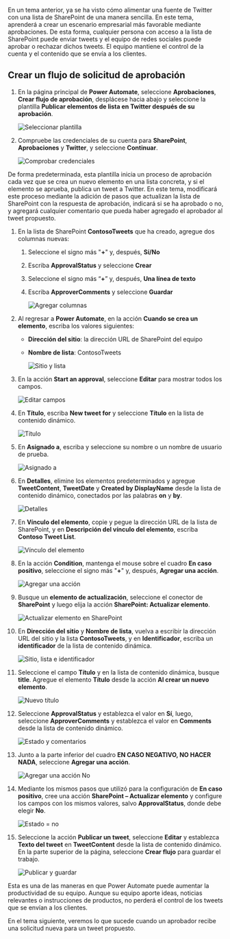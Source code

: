 En un tema anterior, ya se ha visto cómo alimentar una fuente de Twitter con una lista de SharePoint de una manera sencilla. En este tema, aprenderá a crear un escenario empresarial más favorable mediante aprobaciones. De esta forma, cualquier persona con acceso a la lista de SharePoint puede enviar tweets y el equipo de redes sociales puede aprobar o rechazar dichos tweets. El equipo mantiene el control de la cuenta y el contenido que se envía a los clientes. 

## <a name="create-an-approval-request-flow"></a>Crear un flujo de solicitud de aprobación
1. En la página principal de **Power Automate**, seleccione **Aprobaciones**, **Crear flujo de aprobación**, desplácese hacia abajo y seleccione la plantilla **Publicar elementos de lista en Twitter después de su aprobación**. 
   
    ![Seleccionar plantilla](./media/learning-approval-center/create-approval.png)
2. Compruebe las credenciales de su cuenta para **SharePoint**, **Aprobaciones** y **Twitter**, y seleccione **Continuar**. 
   
    ![Comprobar credenciales](./media/learning-approval-center/verify-credentials.png)

De forma predeterminada, esta plantilla inicia un proceso de aprobación cada vez que se crea un nuevo elemento en una lista concreta, y si el elemento se aprueba, publica un tweet a Twitter. En este tema, modificará este proceso mediante la adición de pasos que actualizan la lista de SharePoint con la respuesta de aprobación, indicará si se ha aprobado o no, y agregará cualquier comentario que pueda haber agregado el aprobador al tweet propuesto. 

1. En la lista de SharePoint **ContosoTweets** que ha creado, agregue dos columnas nuevas:
   
   1. Seleccione el signo más "**+**" y, después, **Sí/No**
   2. Escriba **ApprovalStatus** y seleccione **Crear**
   3. Seleccione el signo más “**+**” y, después, **Una línea de texto**
   4. Escriba **ApproverComments** y seleccione **Guardar**
      
      ![Agregar columnas](./media/learning-approval-center/new-columns.png)
2. Al regresar a **Power Automate**, en la acción **Cuando se crea un elemento**, escriba los valores siguientes:
   
   * **Dirección del sitio**: la dirección URL de SharePoint del equipo
   * **Nombre de lista**: ContosoTweets
     
     ![Sitio y lista](./media/learning-approval-center/site-address.png)
3. En la acción **Start an approval**, seleccione **Editar** para mostrar todos los campos. 
   
    ![Editar campos](./media/learning-approval-center/edit-all-fields.png)
4. En **Título**, escriba **New tweet for** y seleccione **Título** en la lista de contenido dinámico. 
   
    ![Título](./media/learning-approval-center/tweet-title.png)
5. En **Asignado a**, escriba y seleccione su nombre o un nombre de usuario de prueba. 
   
    ![Asignado a](./media/learning-approval-center/tweet-assigned-to.png)
6. En **Detalles**, elimine los elementos predeterminados y agregue **TweetContent**, **TweetDate** y **Created by DisplayName** desde la lista de contenido dinámico, conectados por las palabras **on** y **by**. 
   
    ![Detalles](./media/learning-approval-center/tweet-details.png)
7. En **Vínculo del elemento**, copie y pegue la dirección URL de la lista de SharePoint, y en **Descripción del vínculo del elemento**, escriba **Contoso Tweet List**. 
   
    ![Vínculo del elemento](./media/learning-approval-center/tweet-item-link.png)
8. En la acción **Condition**, mantenga el mouse sobre el cuadro **En caso positivo**, seleccione el signo más "**+**" y, después, **Agregar una acción**. 
   
    ![Agregar una acción](./media/learning-approval-center/add-an-action.png)
9. Busque un **elemento de actualización**, seleccione el conector de **SharePoint** y luego elija la acción **SharePoint: Actualizar elemento**.
   
    ![Actualizar elemento en SharePoint](./media/learning-approval-center/update-item.png)
10. En **Dirección del sitio** y **Nombre de lista**, vuelva a escribir la dirección URL del sitio y la lista **ContosoTweets**, y en **Identificador**, escriba un **identificador** de la lista de contenido dinámica. 
    
     ![Sitio, lista e identificador](./media/learning-approval-center/address-list-id.png)
11. Seleccione el campo **Título** y en la lista de contenido dinámica, busque **title**. Agregue el elemento **Título** desde la acción **Al crear un nuevo elemento**. 
    
     ![Nuevo título](./media/learning-approval-center/add-title.png)
12. Seleccione **ApprovalStatus** y establezca el valor en **Sí**, luego, seleccione **ApproverComments** y establezca el valor en **Comments** desde la lista de contenido dinámico. 
    
     ![Estado y comentarios](./media/learning-approval-center/approver-status.png)
13. Junto a la parte inferior del cuadro **EN CASO NEGATIVO, NO HACER NADA**, seleccione **Agregar una acción**.
    
     ![Agregar una acción No](./media/learning-approval-center/add-a-no-action.png)
14. Mediante los mismos pasos que utilizó para la configuración de **En caso positivo**, cree una acción **SharePoint – Actualizar elemento** y configure los campos con los mismos valores, salvo **ApprovalStatus**, donde debe elegir **No**. 
    
     ![Estado = no](./media/learning-approval-center/status-no.png)
15. Seleccione la acción **Publicar un tweet**, seleccione **Editar** y establezca **Texto del tweet** en **TweetContent** desde la lista de contenido dinámico.  En la parte superior de la página, seleccione **Crear flujo** para guardar el trabajo. 
    
     ![Publicar y guardar](./media/learning-approval-center/post-tweet.png)

Esta es una de las maneras en que Power Automate puede aumentar la productividad de su equipo. Aunque su equipo aporte ideas, noticias relevantes o instrucciones de productos, no perderá el control de los tweets que se envían a los clientes.

En el tema siguiente, veremos lo que sucede cuando un aprobador recibe una solicitud nueva para un tweet propuesto. 

